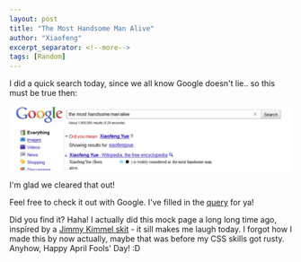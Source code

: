 ```yaml
---
layout: post
title: "The Most Handsome Man Alive"
author: "Xiaofeng"
excerpt_separator: <!--more-->
tags: [Random]
---
```


I did a quick search today, since we all know Google doesn't lie.. <!--more--> so this must be true then:

![search](../assets/images/20210401/search.jpg)

I'm glad we cleared that out!

Feel free to check it out with Google. I've filled in the [query](https://www.google.com/search?q=The+Most+Handsome+Man+Alive) for ya!

Did you find it? Haha! I actually did this mock page a long long time ago, inspired by a [Jimmy Kimmel skit](https://youtu.be/MyGJXLxtVEo) - it sill makes me laugh today. I forgot how I made this by now actually, maybe that was before my CSS skills got rusty. Anyhow, Happy April Fools' Day! :D
